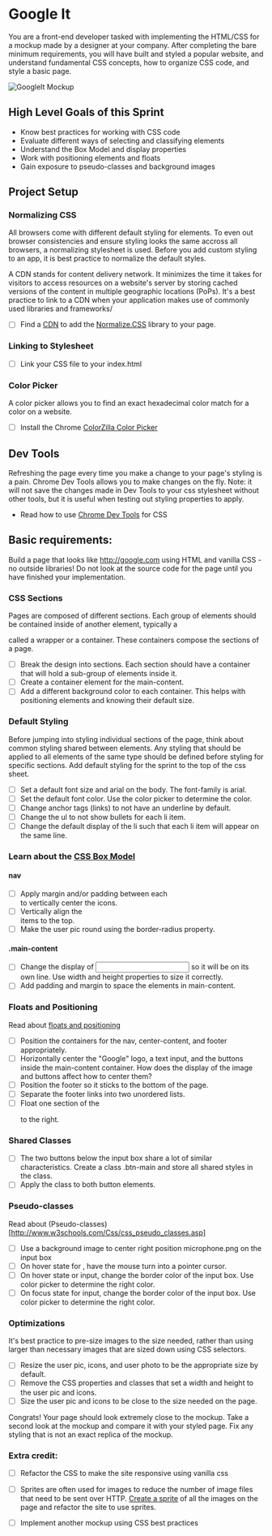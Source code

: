 # Google It 

You are a front-end developer tasked with implementing the HTML/CSS for a mockup made by a designer at your company. After completing the bare minimum requirements, you will have built and styled a popular website, and understand fundamental CSS concepts, how to organize CSS code, and style a basic page. 

![GoogleIt Mockup](https://github.com/melindabernrdo/css-layout/blob/master/mockup.png)

## High Level Goals of this Sprint
- Know best practices for working with CSS code 
- Evaluate different ways of selecting and classifying elements 
- Understand the Box Model and display properties 
- Work with positioning elements and floats 
- Gain exposure to pseudo-classes and background images

## Project Setup 

### Normalizing CSS
All browsers come with different default styling for elements. To even out browser consistencies and ensure styling looks the same accross all browsers, a normalizing stylesheet is used. Before you add custom styling to an app, it is best practice to normalize the default styles. 

A CDN stands for content delivery network. It minimizes the time it takes for visitors to access resources on a website's server by storing cached versions of the content in multiple geographic locations (PoPs). It's a best practice to link to a CDN when your application makes use of commonly used libraries and frameworks/ 

- [ ] Find a [CDN](https://cdnjs.com/) to add the [Normalize.CSS](https://necolas.github.io/normalize.css/) library to your page.

### Linking to Stylesheet 
- [ ] Link your CSS file to your index.html 

### Color Picker 
A color picker allows you to find an exact hexadecimal color match for a color on a website. 
- [ ] Install the Chrome [ColorZilla Color Picker](http://www.colorzilla.com/)

## Dev Tools 
Refreshing the page every time you make a change to your page's styling is a pain. Chrome Dev Tools allows you to make changes on the fly. Note: it will not save the changes made in Dev Tools to your css stylesheet without other tools, but it is useful when testing out styling properties to apply. 
- Read how to use [Chrome Dev Tools](https://developers.google.com/web/tools/chrome-devtools/iterate/inspect-styles/?hl=en) for CSS

## Basic requirements:
Build a page that looks like http://google.com using HTML and vanilla CSS - no outside libraries! Do not look at the source code for the page until you have finished your implementation. 

### CSS Sections

Pages are composed of different sections. Each group of elements should be contained inside of another element, typically a <div></div> called a wrapper or a container. These containers compose the sections of a page.  

- [ ] Break the design into sections. Each section should have a container that will hold a sub-group of elements inside it. 
- [ ] Create a container element for the main-content.
- [ ] Add a different background color to each container. This helps with positioning elements and knowing their default size. 

### Default Styling 
Before jumping into styling individual sections of the page, think about common styling shared between elements. Any styling that should be applied to all elements of the same type should be defined before styling for specific sections. Add default styling for the sprint to the top of the css sheet. 
- [ ] Set a default font size and arial on the body. The font-family is arial.
- [ ] Set the default font color. Use the color picker to determine the color. 
- [ ] Change anchor tags (links) to not have an underline by default.
- [ ] Change the ul to not show bullets for each li item.
- [ ] Change the default display of the li such that each li item will appear on the same line. 

### Learn about the [CSS Box Model](https://developer.mozilla.org/en-US/docs/Web/CSS/CSS_Box_Model/Introduction_to_the_CSS_box_model)
#### nav 
- [ ] Apply margin and/or padding between each <li></li> to vertically center the icons. 
- [ ] Vertically align the <li></li> items to the top. 
- [ ] Make the user pic round using the border-radius property. 

#### .main-content 
- [ ] Change the display of <input /> so it will be on its own line. Use width and height properties to size it correctly.
- [ ] Add padding and margin to space the elements in main-content.

### Floats and Positioning
Read about [floats and positioning](http://learn.shayhowe.com/html-css/positioning-content/)
- [ ] Position the containers for the nav, center-content, and footer appropriately. 
- [ ] Horizontally center the "Google" logo, a text input, and the buttons inside the main-content container. How does the display of the image and buttons affect how to center them?
- [ ] Position the footer so it sticks to the bottom of the page.
- [ ] Separate the footer links into two unordered lists. 
- [ ] Float one section of the <ul></ul> to the right. 

### Shared Classes 
- [ ] The two buttons below the input box share a lot of similar characteristics. Create a class .btn-main and store all shared styles in the class. 
- [ ] Apply the class to both button elements. 

### Pseudo-classes
Read about (Pseudo-classes)[http://www.w3schools.com/Css/css_pseudo_classes.asp]
- [ ] Use a background image to center right position microphone.png on the input box
- [ ] On hover state for <a></a>, have the mouse turn into a pointer cursor. 
- [ ] On hover state or input, change the border color of the input box. Use color picker to determine the right color. 
- [ ] On focus state for input, change the border color of the input box. Use color picker to determine the right color. 

### Optimizations 
It's best practice to pre-size images to the size needed, rather than using larger than necessary images that are sized down using CSS selectors. 
- [ ] Resize the user pic, icons, and user photo to be the appropriate size by default. 
- [ ]  Remove the CSS properties and classes that set a width and height to the user pic and icons. 
- [ ]  Size the user pic and icons to be close to the size needed on the page. 

Congrats! Your page should look extremely close to the mockup. Take a second look at the mockup and compare it with your styled page. Fix any styling that is not an exact replica of the mockup. 

### Extra credit:
- [ ] Refactor the CSS to make the site responsive using vanilla css 
- [ ] Sprites are often used for images to reduce the number of image files that need to be sent over HTTP. [Create a sprite](http://www.spritebox.net/) of all the images on the page and refactor the site to use sprites. 
- [ ] Implement another mockup using CSS best practices 

